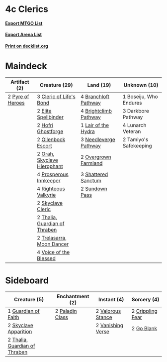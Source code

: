 # 4c Clerics

#### [Export MTGO List](../collection/4c%20Clerics/4c%20Clerics.txt)
#### [Export Arena List](../collection/4c%20Clerics/4c%20Clerics_arena.txt)
#### [Print on decklist.org](http://decklist.org/?deckmain=1%09Boseiju,%20Who%20Endures%0A4%09Branchloft%20Pathway%0A4%09Brightclimb%20Pathway%0A3%09Cleric%20of%20Life's%20Bond%0A3%09Darkbore%20Pathway%0A2%09Elite%20Spellbinder%0A2%09Hofri%20Ghostforge%0A1%09Lair%20of%20the%20Hydra%0A4%09Lunarch%20Veteran%0A3%09Needleverge%20Pathway%0A2%09Ollenbock%20Escort%0A2%09Orah,%20Skyclave%20Hierophant%0A2%09Overgrown%20Farmland%0A4%09Prosperous%20Innkeeper%0A2%09Pyre%20of%20Heroes%0A4%09Righteous%20Valkyrie%0A3%09Shattered%20Sanctum%0A2%09Skyclave%20Cleric%0A2%09Sundown%20Pass%0A2%09Tamiyo's%20Safekeeping%0A2%09Thalia,%20Guardian%20of%20Thraben%0A2%09Trelasarra,%20Moon%20Dancer%0A4%09Voice%20of%20the%20Blessed&deckside=2%09Crippling%20Fear%0A2%09Go%20Blank%0A1%09Guardian%20of%20Faith%0A2%09Paladin%20Class%0A2%09Skyclave%20Apparition%0A2%09Thalia,%20Guardian%20of%20Thraben%0A2%09Valorous%20Stance%0A2%09Vanishing%20Verse)
# Maindeck

|                                       Artifact (2)                                        |                                             Creature (29)                                              |                                           Land (19)                                            |     Unknown (10)     |
|-------------------------------------------------------------------------------------------|--------------------------------------------------------------------------------------------------------|------------------------------------------------------------------------------------------------|----------------------|
|2 [Pyre of Heroes](http://gatherer.wizards.com/Pages/Card/Details.aspx?multiverseid=503857)|3 [Cleric of Life's Bond](http://gatherer.wizards.com/Pages/Card/Details.aspx?multiverseid=491873)      |4 [Branchloft Pathway](http://gatherer.wizards.com/Pages/Card/Details.aspx?multiverseid=491909) |1 Boseiju, Who Endures|
|                                                                                           |2 [Elite Spellbinder](http://gatherer.wizards.com/Pages/Card/Details.aspx?multiverseid=513494)          |4 [Brightclimb Pathway](http://gatherer.wizards.com/Pages/Card/Details.aspx?multiverseid=491911)|3 Darkbore Pathway    |
|                                                                                           |2 [Hofri Ghostforge](http://gatherer.wizards.com/Pages/Card/Details.aspx?multiverseid=513684)           |1 [Lair of the Hydra](http://gatherer.wizards.com/Pages/Card/Details.aspx?multiverseid=527546)  |4 Lunarch Veteran     |
|                                                                                           |2 [Ollenbock Escort](http://gatherer.wizards.com/Pages/Card/Details.aspx?multiverseid=540859)           |3 [Needleverge Pathway](http://gatherer.wizards.com/Pages/Card/Details.aspx?multiverseid=491918)|2 Tamiyo's Safekeeping|
|                                                                                           |2 [Orah, Skyclave Hierophant](http://gatherer.wizards.com/Pages/Card/Details.aspx?multiverseid=491884)  |2 [Overgrown Farmland](http://gatherer.wizards.com/Pages/Card/Details.aspx?multiverseid=535064) |                      |
|                                                                                           |4 [Prosperous Innkeeper](http://gatherer.wizards.com/Pages/Card/Details.aspx?multiverseid=527487)       |3 [Shattered Sanctum](http://gatherer.wizards.com/Pages/Card/Details.aspx?multiverseid=541140)  |                      |
|                                                                                           |4 [Righteous Valkyrie](http://gatherer.wizards.com/Pages/Card/Details.aspx?multiverseid=503630)         |2 [Sundown Pass](http://gatherer.wizards.com/Pages/Card/Details.aspx?multiverseid=541142)       |                      |
|                                                                                           |2 [Skyclave Cleric](http://gatherer.wizards.com/Pages/Card/Details.aspx?multiverseid=491666)            |                                                                                                |                      |
|                                                                                           |2 [Thalia, Guardian of Thraben](http://gatherer.wizards.com/Pages/Card/Details.aspx?multiverseid=442025)|                                                                                                |                      |
|                                                                                           |2 [Trelasarra, Moon Dancer](http://gatherer.wizards.com/Pages/Card/Details.aspx?multiverseid=527523)    |                                                                                                |                      |
|                                                                                           |4 [Voice of the Blessed](http://gatherer.wizards.com/Pages/Card/Details.aspx?multiverseid=540879)       |                                                                                                |                      |


# Sideboard

|                                              Creature (5)                                              |                                     Enchantment (2)                                      |                                        Instant (4)                                         |                                        Sorcery (4)                                        |
|--------------------------------------------------------------------------------------------------------|------------------------------------------------------------------------------------------|--------------------------------------------------------------------------------------------|-------------------------------------------------------------------------------------------|
|1 [Guardian of Faith](http://gatherer.wizards.com/Pages/Card/Details.aspx?multiverseid=527305)          |2 [Paladin Class](http://gatherer.wizards.com/Pages/Card/Details.aspx?multiverseid=527316)|2 [Valorous Stance](http://gatherer.wizards.com/Pages/Card/Details.aspx?multiverseid=391950)|2 [Crippling Fear](http://gatherer.wizards.com/Pages/Card/Details.aspx?multiverseid=503690)|
|2 [Skyclave Apparition](http://gatherer.wizards.com/Pages/Card/Details.aspx?multiverseid=495603)        |                                                                                          |2 [Vanishing Verse](http://gatherer.wizards.com/Pages/Card/Details.aspx?multiverseid=513736)|2 [Go Blank](http://gatherer.wizards.com/Pages/Card/Details.aspx?multiverseid=513549)      |
|2 [Thalia, Guardian of Thraben](http://gatherer.wizards.com/Pages/Card/Details.aspx?multiverseid=442025)|                                                                                          |                                                                                            |                                                                                           |

